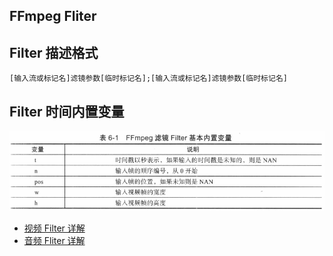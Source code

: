 ## FFmpeg Fliter

## Filter 描述格式

```shell
[输入流或标记名]滤镜参数[临时标记名];[输入流或标记名]滤镜参数[临时标记名]
```

## Filter 时间内置变量

![](../../imgs/filter.png)

- [视频 Filter 详解](video.md)
- [音频 Fliter 详解](audio.md)
